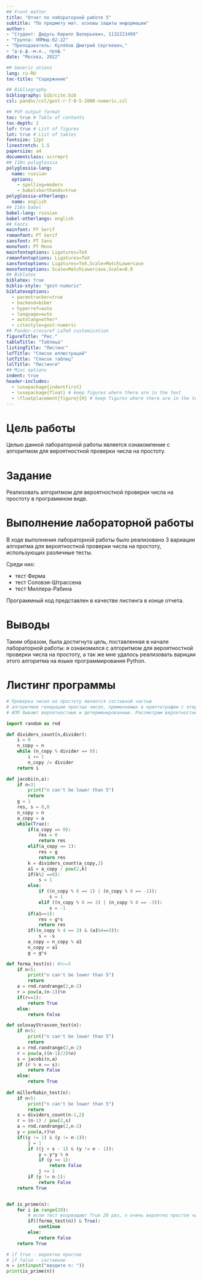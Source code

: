 ```yaml
---
## Front matter
title: "Отчет по лабораторной работе 5"
subtitle: "По предмету мат. основы защиты информации"
author: 
- "Студент: Дидусь Кирилл Валерьевич, 1132223499"
- "Группа: НПМмд-02-22"
- "Преподаватель: Кулябов Дмитрий Сергеевич,"
- "д-р.ф.-м.н., проф."
date: "Москва, 2022"

## Generic otions
lang: ru-RU
toc-title: "Содержание"

## Bibliography
bibliography: bib/cite.bib
csl: pandoc/csl/gost-r-7-0-5-2008-numeric.csl

## Pdf output format
toc: true # Table of contents
toc-depth: 2
lof: true # List of figures
lot: true # List of tables
fontsize: 12pt
linestretch: 1.5
papersize: a4
documentclass: scrreprt
## I18n polyglossia
polyglossia-lang:
  name: russian
  options:
	- spelling=modern
	- babelshorthands=true
polyglossia-otherlangs:
  name: english
## I18n babel
babel-lang: russian
babel-otherlangs: english
## Fonts
mainfont: PT Serif
romanfont: PT Serif
sansfont: PT Sans
monofont: PT Mono
mainfontoptions: Ligatures=TeX
romanfontoptions: Ligatures=TeX
sansfontoptions: Ligatures=TeX,Scale=MatchLowercase
monofontoptions: Scale=MatchLowercase,Scale=0.9
## Biblatex
biblatex: true
biblio-style: "gost-numeric"
biblatexoptions:
  - parentracker=true
  - backend=biber
  - hyperref=auto
  - language=auto
  - autolang=other*
  - citestyle=gost-numeric
## Pandoc-crossref LaTeX customization
figureTitle: "Рис."
tableTitle: "Таблица"
listingTitle: "Листинг"
lofTitle: "Список иллюстраций"
lotTitle: "Список таблиц"
lolTitle: "Листинги"
## Misc options
indent: true
header-includes:
  - \usepackage{indentfirst}
  - \usepackage{float} # keep figures where there are in the text
  - \floatplacement{figure}{H} # keep figures where there are in the text
---
```


# Цель работы

Целью данной лабораторной работы является ознакомление с алгоритмом для вероятностной проверки числа на простоту.

# Задание

Реализовать алгоритмом для вероятностной проверки числа на простоту в программном виде.

# Выполнение лабораторной работы

В ходе выполнения лабораторной работы было реализовано 3 вариации алгоритма для вероятностной проверки числа на простоту, использующих различные тесты.

Среди них:

- тест Ферма
- тест Соловэя-Штрассена
- тест Миллера-Рабина

 Программный код представлен в качестве листинга в конце отчета.

# Выводы

Таким образом, была достигнута цель, поставленная в начале лабораторной работы: я ознакомился с алгоритмом для вероятностной проверки числа на простоту, а так же мне удалось реализовать вариции этого алгоритма на языке программирования Python.

# Листинг программы

``` python
# Проверка чисел на простоту является составной частью
# алгоритмов генерации простых чисел, применяемых в криптографии с открытым ключом.
# АПП бывают вероятностные и детерминированные. Рассмотрим вероятностные алгоритмы.

import random as rnd

def dividers_count(n,divider):
    i = 0
    n_copy = n
    while (n_copy % divider == 0):
        i += 1
        n_copy /= divider
    return i

def jacobi(n,a):
    if n<3:
        print("n can't be lower than 5")
        return
    g = 1
    res, s = 0,0
    n_copy = n
    a_copy = a
    while(True):
        if(a_copy == 0):
            res = 0
            return res
        elif(a_copy == 1):
            res = g
            return res
        k = dividers_count(a_copy,2)
        a1 = a_copy / pow(2,k)
        if(k%2 ==0):
            s = 1
        else:
            if ((n_copy % 8 == 1) | (n_copy % 8 == -1)):
                s = 1
            elif ((n_copy % 8 == 3) | (n_copy % 8 == -3)):
                s = -1
        if(a1==1):
            res = g*s
            return res
        if((n_copy % 4 == 3) & (a1%4==3)):
            s = -s
        a_copy = n_copy % a1
        n_copy = a1
        g = g*s

def ferma_test(n): #n>=5
    if n<5:
        print("n can't be lower than 5")
        return
    a = rnd.randrange(2,n-2)
    r = pow(a,(n-1))%n
    if(r==1):
        return True
    else:
        return False

def solovayStrassen_test(n):
    if n<5:
        print("n can't be lower than 5")
        return
    a = rnd.randrange(2,n-2)
    r = pow(a,((n-1)/2)%n)
    s = jacobi(n,a)
    if (r % n == s):
        return False
    else:
        return True
        
def millerRabin_test(n):
    if n<5:
        print("n can't be lower than 5")
        return
    s = dividers_count(n-1,2)
    r = (n-1) / pow(2,s)
    a = rnd.randrange(2,n-2)
    y = pow(a,r)%n
    if((y != 1) & (y != n-1)):
        j = 1
        if ((j < s - 1) & (y != n - 1)):
            y = y*y % n
            if (y == 1):
                return False
            j += 1
        if (y != n-1):
            return False
    return True


def is_prime(n):
    for i in range(20):
        # если тест возрващают True 20 раз, n очень вероятно простое число.
        if((ferma_test(n)) & True):
            continue
        else:
            return False
    return True

# if true - вероятно простое
# if false - составное
n = int(input("введите n: "))
print(is_prime(n))


``` 